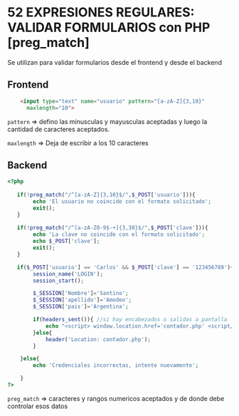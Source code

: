 # 52 EXPRESIONES REGULARES: VALIDAR FORMULARIOS con PHP [preg_match]

Se utilizan para validar formularios desde el frontend y desde el backend

## Frontend
```html
    <input type="text" name="usuario" pattern="[a-zA-Z]{3,10}"
      maxlength="10">
```
`pattern` => defino las minusculas y mayusculas aceptadas y luego la cantidad de caracteres aceptados.
 
`maxlength` => Deja de escribir a los 10 caracteres
## Backend
```php
<?php
   
   if(!preg_match("/^[a-zA-Z]{3,10}$/",$_POST['usuario'])){
        echo 'El usuario no coincide con el formato solicitado';
        exit();
   }
    
   if(!preg_match("/^[a-zA-Z0-9$-+]{3,30}$/",$_POST['clave'])){
        echo 'La clave no coincide con el formato solicitado';
        echo $_POST['clave'];
        exit();
   }

   if($_POST['usuario'] == 'Carlos' && $_POST['clave'] == '123456789'){
        session_name('LOGIN');
        session_start();

        $_SESSION['Nombre']='Santino';
        $_SESSION['apellido']='Amodeo';
        $_SESSION['pais']='Argentina';

        if(headers_sent()){ //si hay encabezados o salidas a pantalla
            echo "<script> window.location.href='contador.php' <script/>;";
        }else{
            header('Location: contador.php');
        }

    }else{
        echo 'Credenciales incorrectas, intente nuevamente';

    }
?>
```
`preg_match` => caracteres y rangos numericos aceptados y de donde debe controlar esos datos
